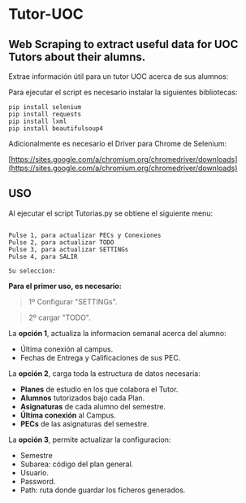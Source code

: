 # Tutor-UOC
## Web Scraping to extract useful data for UOC Tutors about their alumns.

Extrae información útil para un tutor UOC acerca de sus alumnos:

Para ejecutar el script es necesario instalar la siguientes bibliotecas:
```
pip install selenium
pip install requests
pip install lxml
pip install beautifulsoup4
```
Adicionalmente es necesario el Driver para Chrome de Selenium:

[https://sites.google.com/a/chromium.org/chromedriver/downloads](https://sites.google.com/a/chromium.org/chromedriver/downloads)

## USO
Al ejecutar el script Tutorias.py se obtiene el siguiente menu:

```

Pulse 1, para actualizar PECs y Conexiones
Pulse 2, para actualizar TODO
Pulse 3, para actualizar SETTINGs
Pulse 4, para SALIR

Su seleccion:

```
**Para el primer uso, es necesario:**

> 1º Configurar "SETTINGs".

> 2º cargar "TODO".


La **opción 1**, actualiza la informacion semanal acerca del alumno:
* Última conexión al campus.
* Fechas de Entrega y Calificaciones de sus PEC.
    
La **opción 2**, carga toda la estructura de datos necesaria:

  - **Planes** de estudio en los que colabora el Tutor.
  - **Alumnos** tutorizados bajo cada Plan.
  - **Asignaturas** de cada alumno del semestre.
  - **Última conexión** al Campus.
  - **PECs** de las asignaturas del semestre.
  
La **opción 3**, permite actualizar la configuracion:
* Semestre
* Subarea: código del plan general.
* Usuario.
* Password.
* Path: ruta donde guardar los ficheros generados.
